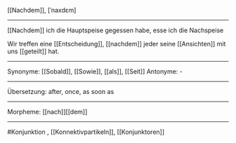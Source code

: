 [[Nachdem]], [ˈnaxdɛm]

---
[[Nachdem]] ich die Hauptspeise gegessen habe, esse ich die Nachspeise

Wir treffen eine [[Entscheidung]], [[nachdem]] jeder seine [[Ansichten]] mit uns [[geteilt]] hat.

---
Synonyme: [[Sobald]], [[Sowie]], [[als]], [[Seit]]
Antonyme: -

---
Übersetzung: after, once, as soon as

---
Morpheme:
[[nach]][[dem]]

---
#Konjunktion
, [[Konnektivpartikeln]], [[Konjunktoren]]